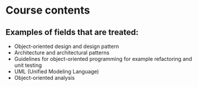 # Course contents
## Examples of fields that are treated:

* Object-oriented design and design pattern  
* Architecture and architectural patterns  
* Guidelines for object-oriented programming for example refactoring and unit testing 
* UML (Unified Modeling Language)  
* Object-oriented analysis  
